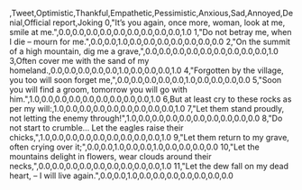 ,Tweet,Optimistic,Thankful,Empathetic,Pessimistic,Anxious,Sad,Annoyed,Denial,Official report,Joking
0,"It’s you again, once more, woman, look at me, smile at me.",0.0,0.0,0.0,0.0,0.0,0.0,0.0,0.0,0.0,1.0
1,"Do not betray me, when I die – mourn for me.",0.0,0.0,1.0,0.0,0.0,0.0,0.0,0.0,0.0,0.0
2,"On the summit of a high mountain, dig me a grave,",0.0,0.0,0.0,0.0,0.0,0.0,0.0,0.0,0.0,1.0
3,Often cover me with the sand of my homeland.,0.0,0.0,0.0,0.0,0.0,1.0,0.0,0.0,0.0,1.0
4,"Forgotten by the village, you too will soon forget me,",0.0,0.0,0.0,0.0,0.0,1.0,0.0,0.0,0.0,0.0
5,"Soon you will find a groom, tomorrow you will go with him.",1.0,0.0,0.0,0.0,0.0,0.0,0.0,0.0,0.0,1.0
6,But at least cry to these rocks as per my will:,1.0,0.0,0.0,0.0,0.0,0.0,0.0,0.0,0.0,1.0
7,"Let them stand proudly, not letting the enemy through!",1.0,0.0,0.0,0.0,0.0,0.0,0.0,0.0,0.0,0.0
8,"Do not start to crumble… Let the eagles raise their chicks,",1.0,0.0,0.0,0.0,0.0,0.0,0.0,0.0,0.0,1.0
9,"Let them return to my grave, often crying over it;",0.0,0.0,1.0,0.0,0.0,1.0,0.0,0.0,0.0,0.0
10,"Let the mountains delight in flowers, wear clouds around their necks,",0.0,0.0,0.0,0.0,0.0,0.0,0.0,0.0,0.0,1.0
11,"Let the dew fall on my dead heart, – I will live again.",0.0,0.0,1.0,0.0,0.0,0.0,0.0,0.0,0.0,0.0
